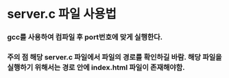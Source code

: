 # server.c 파일 사용법

### gcc를 사용하여 컴파일 후 port번호에 맞게 실행한다.
### 주의 점 해당 server.c 파일에서 파일의 경로를 확인하길 바람. 해당 파일을 실행하기 위해서는 경로 안에 index.html 파일이 존재해야함.
